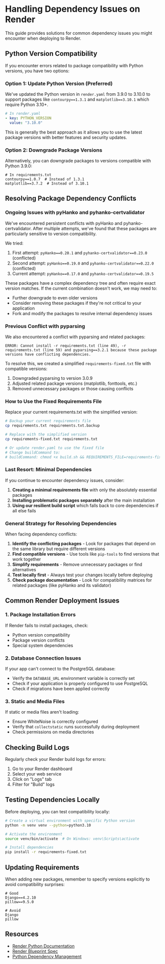 # Handling Dependency Issues on Render

This guide provides solutions for common dependency issues you might encounter when deploying to Render.

## Python Version Compatibility

If you encounter errors related to package compatibility with Python versions, you have two options:

### Option 1: Update Python Version (Preferred)

We've updated the Python version in `render.yaml` from 3.9.0 to 3.10.0 to support packages like `contourpy==1.3.1` and `matplotlib==3.10.1` which require Python 3.10+.

```yaml
# In render.yaml
- key: PYTHON_VERSION
  value: "3.10.0"
```

This is generally the best approach as it allows you to use the latest package versions with better features and security updates.

### Option 2: Downgrade Package Versions

Alternatively, you can downgrade packages to versions compatible with Python 3.9.0:

```
# In requirements.txt
contourpy==1.0.7  # Instead of 1.3.1
matplotlib==3.7.2  # Instead of 3.10.1
```

## Resolving Package Dependency Conflicts

### Ongoing Issues with pyHanko and pyhanko-certvalidator

We've encountered persistent conflicts with pyHanko and pyhanko-certvalidator. After multiple attempts, we've found that these packages are particularly sensitive to version compatibility.

We tried:
1. First attempt: `pyHanko==0.20.1` and `pyhanko-certvalidator==0.23.0` (conflicted)
2. Second attempt: `pyHanko==0.19.0` and `pyhanko-certvalidator==0.22.0` (conflicted)
3. Current attempt: `pyHanko==0.17.0` and `pyhanko-certvalidator==0.19.5`

These packages have a complex dependency tree and often require exact version matches. If the current combination doesn't work, we may need to:
- Further downgrade to even older versions
- Consider removing these packages if they're not critical to your application
- Fork and modify the packages to resolve internal dependency issues

### Previous Conflict with pyparsing

We also encountered a conflict with pyparsing and related packages:

```
ERROR: Cannot install -r requirements.txt (line 49), -r requirements.txt (line 59) and pyparsing==3.2.1 because these package versions have conflicting dependencies.
```

To resolve this, we created a simplified `requirements-fixed.txt` file with compatible versions:

1. Downgraded pyparsing to version 3.0.9
2. Adjusted related package versions (matplotlib, fonttools, etc.)
3. Removed unnecessary packages or those causing conflicts

### How to Use the Fixed Requirements File

Replace your current requirements.txt with the simplified version:

```bash
# Backup your current requirements file
cp requirements.txt requirements.txt.backup

# Replace with the simplified version
cp requirements-fixed.txt requirements.txt

# Or update render.yaml to use the fixed file
# Change buildCommand to:
# buildCommand: chmod +x build.sh && REQUIREMENTS_FILE=requirements-fixed.txt ./build.sh
```

### Last Resort: Minimal Dependencies

If you continue to encounter dependency issues, consider:

1. **Creating a minimal requirements file** with only the absolutely essential packages
2. **Installing problematic packages separately** after the main installation
3. **Using our resilient build script** which falls back to core dependencies if all else fails

### General Strategy for Resolving Dependencies

When facing dependency conflicts:

1. **Identify the conflicting packages** - Look for packages that depend on the same library but require different versions
2. **Find compatible versions** - Use tools like `pip-tools` to find versions that work together
3. **Simplify requirements** - Remove unnecessary packages or find alternatives
4. **Test locally first** - Always test your changes locally before deploying
5. **Check package documentation** - Look for compatibility matrices for related packages (like pyHanko and its validator)

## Common Render Deployment Issues

### 1. Package Installation Errors

If Render fails to install packages, check:
- Python version compatibility
- Package version conflicts
- Special system dependencies

### 2. Database Connection Issues

If your app can't connect to the PostgreSQL database:
- Verify the `DATABASE_URL` environment variable is correctly set
- Check if your application is properly configured to use PostgreSQL
- Check if migrations have been applied correctly

### 3. Static and Media Files

If static or media files aren't loading:
- Ensure WhiteNoise is correctly configured
- Verify that `collectstatic` runs successfully during deployment
- Check permissions on media directories

## Checking Build Logs

Regularly check your Render build logs for errors:

1. Go to your Render dashboard
2. Select your web service
3. Click on "Logs" tab
4. Filter for "Build" logs

## Testing Dependencies Locally

Before deploying, you can test compatibility locally:

```bash
# Create a virtual environment with specific Python version
python -m venv venv --python=python3.10

# Activate the environment
source venv/bin/activate  # On Windows: venv\Scripts\activate

# Install dependencies
pip install -r requirements-fixed.txt
```

## Updating Requirements

When adding new packages, remember to specify versions explicitly to avoid compatibility surprises:

```
# Good
Django==4.2.10
pillow==9.5.0

# Avoid
Django
pillow
```

## Resources

- [Render Python Documentation](https://render.com/docs/python)
- [Render Blueprint Spec](https://render.com/docs/blueprint-spec)
- [Python Dependency Management](https://render.com/docs/python#dependencies) 